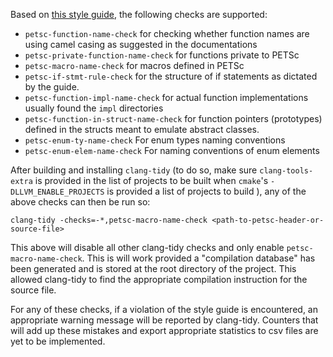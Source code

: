 Based on [this style guide](https://petsc.org/release/developers/style/), the following checks are supported: 

* `petsc-function-name-check` for checking whether function names are using camel casing as suggested in the documentations
* `petsc-private-function-name-check` for functions private to PETSc
* `petsc-macro-name-check` for macros defined in PETSc
* `petsc-if-stmt-rule-check` for the structure of if statements as dictated by the guide.
* `petsc-function-impl-name-check` for actual function implementations usually found the `impl` directories
* `petsc-function-in-struct-name-check` for function pointers (prototypes) defined in the structs meant to emulate abstract classes.
* `petsc-enum-ty-name-check` For enum types naming conventions
* `petsc-enum-elem-name-check` For naming conventions of enum elements 

After building and installing `clang-tidy` (to do so, make sure `clang-tools-extra` is provided in the list of projects to be built when `cmake`'s `-DLLVM_ENABLE_PROJECTS` is provided a list of projects to build ), any of the above checks can then be run so: 
```
clang-tidy -checks=-*,petsc-macro-name-check <path-to-petsc-header-or-source-file>
```

This above will disable all other clang-tidy checks and only enable `petsc-macro-name-check`. This is will work provided a "compilation database" has been generated and is stored at the root directory of the project. This allowed clang-tidy to find the appropriate compilation instruction for the source file.

For any of these checks, if a violation of the style guide is encountered, an appropriate warning message will be reported by clang-tidy. Counters that will add up these mistakes and export appropriate statistics to csv files are yet to be implemented.
